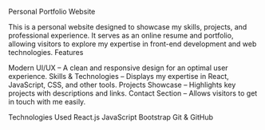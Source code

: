 Personal Portfolio Website

This is a personal website designed to showcase my skills, projects, and professional experience. It serves as an online resume and portfolio, allowing visitors to explore my expertise in front-end development and web technologies.
Features

 Modern UI/UX – A clean and responsive design for an optimal user experience.
 Skills & Technologies – Displays my expertise in React, JavaScript, CSS, and other tools.
 Projects Showcase – Highlights key projects with descriptions and links.
 Contact Section – Allows visitors to get in touch with me easily.

Technologies Used
    React.js
    JavaScript
    Bootstrap
    Git & GitHub
